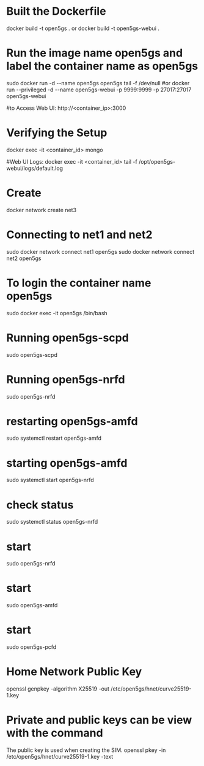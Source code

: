 # Built the Dockerfile
docker build -t open5gs .
or
docker build -t open5gs-webui .


# Run the image name open5gs and label the container name as open5gs
sudo docker run -d --name open5gs open5gs tail -f /dev/null
#or
docker run --privileged -d --name open5gs-webui -p 9999:9999 -p 27017:27017 open5gs-webui

#to Access Web UI:
http://<container_ip>:3000

# Verifying the Setup
docker exec -it <container_id> mongo

#Web UI Logs:
docker exec -it <container_id> tail -f /opt/open5gs-webui/logs/default.log


# Create
docker network create net3

# Connecting to net1 and net2
sudo docker network connect net1 open5gs
sudo docker network connect net2 open5gs

# To login the container name open5gs
sudo docker exec -it open5gs /bin/bash

# Running open5gs-scpd
sudo open5gs-scpd

# Running open5gs-nrfd
sudo open5gs-nrfd

# restarting open5gs-amfd
sudo systemctl restart open5gs-amfd

# starting open5gs-amfd
sudo systemctl start open5gs-nrfd

# check status
sudo systemctl status open5gs-nrfd

# start
sudo open5gs-nrfd

# start
sudo open5gs-amfd

# start
sudo open5gs-pcfd

# Home Network Public Key
openssl genpkey -algorithm X25519 -out /etc/open5gs/hnet/curve25519-1.key

# Private and public keys can be view with the command
The public key is used when creating the SIM.
openssl pkey -in /etc/open5gs/hnet/curve25519-1.key -text


